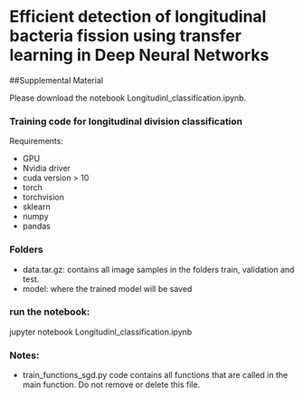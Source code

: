 # Efficient detection of longitudinal bacteria fission using transfer learning in Deep Neural Networks
##Supplemental Material

Please download the notebook Longitudinl_classification.ipynb.

### Training code for longitudinal division classification

Requirements:

 * GPU
 * Nvidia driver
 * cuda version > 10
 * torch
 * torchvision
 * sklearn
 * numpy
 * pandas

### Folders

 * data.tar.gz: contains all image samples in the folders train, validation and test.
 * model: where the trained model will be saved


### run the notebook:

jupyter notebook Longitudinl_classification.ipynb

### Notes:
 * train_functions_sgd.py code contains all functions that are called in the main function. Do not remove or delete this file.
